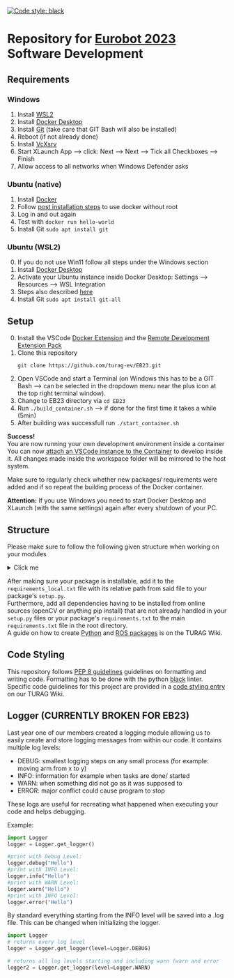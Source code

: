 [![Code style: black](https://img.shields.io/badge/code%20style-black-000000.svg)](https://github.com/psf/black)

# Repository for [Eurobot 2023](https://www.eurobot.org/eurobot-contest/eurobot-2023/) Software Development

## Requirements
### Windows
1. Install [WSL2](https://learn.microsoft.com/en-us/windows/wsl/install) 
2. Install [Docker Desktop](https://www.docker.com/products/docker-desktop/)
3. Install [Git](https://git-scm.com/download/win) (take care that GIT Bash will also be installed)
4. Reboot (if not already done)
5. Install [VcXsrv](https://sourceforge.net/projects/vcxsrv/)
6. Start XLaunch App --> click: Next --> Next --> Tick all Checkboxes --> Finish
7. Allow access to all networks when Windows Defender asks

### Ubuntu (native)
1. Install [Docker](https://docs.docker.com/engine/install/ubuntu/#install-using-the-repository)
2. Follow [post installation steps](https://docs.docker.com/engine/install/ubuntu/#install-using-the-repository) to use docker without root  
3. Log in and out again
4. Test with `docker run hello-world`
5. Install Git `sudo apt install git`

### Ubuntu (WSL2)
0. If you do not use Win11 follow all steps under the Windows section
1. Install [Docker Desktop](https://www.docker.com/products/docker-desktop/)
2. Activate your Ubuntu instance inside Docker Desktop: Settings --> Resources --> WSL Integration
3. Steps also described [here](https://docs.docker.com/desktop/windows/wsl/)
4. Install Git `sudo apt install git-all`

## Setup
0. Install the VSCode [Docker Extension](https://marketplace.visualstudio.com/items?itemName=ms-azuretools.vscode-docker) and the [Remote Development Extension Pack](https://marketplace.visualstudio.com/items?itemName=ms-vscode-remote.vscode-remote-extensionpack) 
1. Clone this repository
    ```
    git clone https://github.com/turag-ev/EB23.git
    ```
2. Open VSCode and start a Terminal (on Windows this has to be a GIT Bash --> can be selected in the dropdown menu near the plus icon at the top right terminal window).
3. Change to EB23 directory via `cd EB23`
4. Run `./build_container.sh` --> if done for the first time it takes a while (5min)
5. After building was successfull run `./start_container.sh`

**Success!**  
You are now running your own development environment inside a container
You can now [attach an VSCode instance to the Container](https://code.visualstudio.com/docs/devcontainers/attach-container#_attach-to-a-docker-container) to develop inside it. All changes made inside the workspace folder will be mirrored to the host system.

Make sure to regularly check whether new packages/ requirements were added and if so repeat the building process of the Docker container.  

**Attention:** If you use Windows you need to start Docker Desktop and XLaunch (with the same settings) again after every shutdown of your PC.

## Structure
Please make sure to follow the following given structure when working on your modules

<details>
  <summary>Click me</summary>

    
    EB23                                        -> parent directory of this repository
    │   .gitignore
    │   install_requirements.py
    │   LICENSE
    │   README.md
    │   requirements.txt
    │   requirements_local.txt
    │
    └───workspace                               -> global workspace
        ├───python_packages                     -> workspace for python only packages
        │   │   README.md
        │   │
        │   ├───Helpers                         -> subdirectory for helper packages
        │   │   ├───Logger
        │   │   |   │   LICENSE
        │   │   |   │   pyproject.toml
        │   │   |   │   README.md
        │   │   |   │
        │   │   |   └───src
        │   │   |       └───Logger
        │   │   |               Logger.py
        │   │   |               __init__.py
        │   │   |
        │   │   └...                            -> more helper packages (Enumerations,...)
        │   │
        │   ├───InternalMechanics               -> subdirectory for IM python packages
        │   │   │   README.md
        │   │   │
        │   │   └───IMA_Interface
        │   │       │   LICENSE
        │   │       │   pyproject.toml
        │   │       │
        │   │       └───IMA_Interface
        │   │               interface.py
        │   │               __init__.py
        │   │
        │   └───...                             -> more subdirectories (Pathfinding, Gameplanning, ...)
        │
        └───ros_packages                        -> workspace for ros packages
            │   README.md
            │
            └───src
                ├───IMAM                        -> ros package (InternalMechanicsActionsManager)
                |       .gitkeep
                |
                └───...                         -> more ros packages
    

</details>

After making sure your package is installable, add it to the `requirements_local.txt` file with its relative path from said file to your package's `setup.py`.  
Furthermore, add all dependencies having to be installed from online sources (openCV or anything pip install) that are 
not already handled in your `setup.py` files or your package's `requirements.txt` to the main `requirements.txt` file
in the root directory.  
A guide on how to create [Python](https://intern.turag.de/wiki/doku.php?id=050_software:anleitungen:creating_python_packages) and [ROS packages](https://docs.ros.org/en/foxy/Tutorials/Beginner-Client-Libraries/Creating-Your-First-ROS2-Package.html) is on the TURAG Wiki.

## Code Styling
This repository follows [PEP 8 guidelines](https://peps.python.org/pep-0008/) guidelines on formatting and writing code. Formatting has to be done with the python 
[black](https://pypi.org/project/black/) linter. Specific code guidelines for this project are provided in a [code styling entry](https://intern.turag.de/wiki/doku.php?id=01_eurobot:eurobot_2023:code_styling_guidelines) on our TURAG Wiki.

## Logger (CURRENTLY BROKEN FOR EB23)

  
Last year one of our members created a logging module allowing us to easily create and store logging messages from within our code.
It contains multiple log levels:
- DEBUG: smallest logging steps on any small process (for example: moving arm from x to y)
- INFO: information for example when tasks are done/ started
- WARN: when something did not go as it was supposed to
- ERROR: major conflict could cause program to stop

These logs are useful for recreating what happened when executing your code and helps debugging.

Example:
```python
import Logger
logger = Logger.get_logger()

#print with Debug Level:
logger.debug("Hello")
#print with INFO Level:
logger.info("Hello")
#print with WARN Level:
logger.warn("Hello")
#print with INFO Level:
logger.error("Hello")
```

By standard everything starting from the INFO level will be saved into a .log file. This can be changed when initializing the logger.
```python
import Logger
# returns every log level
logger = Logger.get_logger(level=Logger.DEBUG)

# returns all log levels starting and including warn (warn and error
logger2 = Logger.get_logger(level=Logger.WARN)
```




